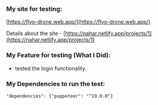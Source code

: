 ### **My site for testing:**

[https://flyo-drone.web.app/](https://flyo-drone.web.app/)

Details about the site - [https://nahar.netlify.app/projects/1](https://nahar.netlify.app/projects/1)

### **My Feature for testing (What I Did):**

- tested the login functionality.

### **My Dependencies to run the test:**

`"dependencies": {"puppeteer": "^19.0.0"}`

